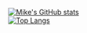 [![Mike's GitHub stats](https://github-readme-stats.vercel.app/api?username=GiorgioMotorola&show_icons=true&theme=dark)](https://github.com/GiorgioMotorola/github-readme-stats)
<br>
[![Top Langs](https://github-readme-stats.vercel.app/api/top-langs/?username=GiorgioMotorola&show_icons=true&theme=dark&hide_progress=true)](https://github.com/GiorgioMotorola/github-readme-stats)
